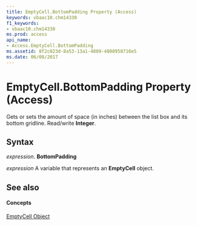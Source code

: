 ```yaml
---
title: EmptyCell.BottomPadding Property (Access)
keywords: vbaac10.chm14330
f1_keywords:
- vbaac10.chm14330
ms.prod: access
api_name:
- Access.EmptyCell.BottomPadding
ms.assetid: 8f2c023d-8a53-13a1-4809-4808958716e5
ms.date: 06/08/2017
---
```



# EmptyCell.BottomPadding Property (Access)

Gets or sets the amount of space (in inches) between the list box and its bottom gridline. Read/write **Integer**.


## Syntax

 _expression_. **BottomPadding**

 _expression_ A variable that represents an **EmptyCell** object.


## See also


#### Concepts


[EmptyCell Object](emptycell-object-access.md)

